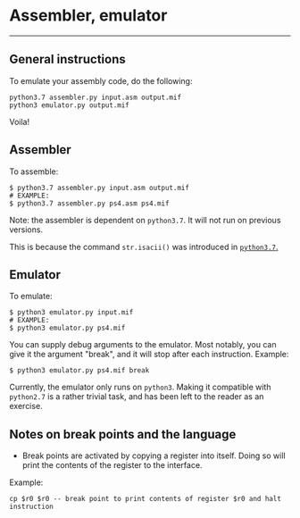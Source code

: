 # Assembler, emulator
---

## General instructions
To emulate your assembly code, do the following:
```shell script
python3.7 assembler.py input.asm output.mif
python3 emulator.py output.mif 
```
Voila! 

## Assembler
To assemble:
```shell
$ python3.7 assembler.py input.asm output.mif
# EXAMPLE:
$ python3.7 assembler.py ps4.asm ps4.mif
```

Note: the assembler is dependent on `python3.7`. It will not run on previous versions.

This is because the command `str.isacii()` was introduced in [`python3.7`.](https://docs.python.org/3/whatsnew/3.7.html)


## Emulator

To emulate:

```shell
$ python3 emulator.py input.mif
# EXAMPLE:
$ python3 emulator.py ps4.mif
```

You can supply debug arguments to the emulator.
Most notably, you can give it the argument "break", and it will stop after each instruction.
Example:
```shell script
$ python3 emulator.py ps4.mif break
```

Currently, the emulator only runs on `python3`.
Making it compatible with `python2.7` is a rather trivial task, and has been left to the reader as an exercise. 

## Notes on break points and the language

* Break points are activated by copying a register into itself.
  Doing so will print the contents of the register to the interface.
  
Example:
  ```
  cp $r0 $r0 -- break point to print contents of register $r0 and halt instruction
  ```
    
  